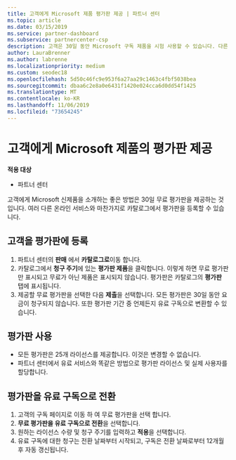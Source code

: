 ```yaml
---
title: 고객에게 Microsoft 제품 평가판 제공 | 파트너 센터
ms.topic: article
ms.date: 03/15/2019
ms.service: partner-dashboard
ms.subservice: partnercenter-csp
description: 고객은 30일 동안 Microsoft 구독 제품을 시험 사용할 수 있습니다. 다른 많은 온라인 서비스 마찬가지로 카탈로그에서 이러한 평가판에 등록할 수 있습니다.
author: LauraBrenner
ms.author: labrenne
ms.localizationpriority: medium
ms.custom: seodec18
ms.openlocfilehash: 5d50c46fc9e953f6a27aa29c1463c4fbf5038bea
ms.sourcegitcommit: dbaa6c2e8a0e6431f1420e024cca6d0dd54f1425
ms.translationtype: MT
ms.contentlocale: ko-KR
ms.lasthandoff: 11/06/2019
ms.locfileid: "73654245"
---
```

# <a name="offer-your-customers-trials-of-microsoft-products"></a>고객에게 Microsoft 제품의 평가판 제공

**적용 대상**

-  파트너 센터

고객에게 Microsoft 신제품을 소개하는 좋은 방법은 30일 무료 평가판을 제공하는 것입니다. 여러 다른 온라인 서비스와 마찬가지로 카탈로그에서 평가판을 등록할 수 있습니다.  

## <a name="sign-your-customer-up-for-a-trial"></a>고객을 평가판에 등록

1.  파트너 센터의 **판매** 에서 **카탈로그로**이동 합니다. 
2.  카탈로그에서 **청구 주기**에 있는 **평가판 제품**을 클릭합니다. 이렇게 하면 무료 평가판만 표시되고 무료가 아닌 제품은 표시되지 않습니다. 평가판은 카탈로그의 **평가판** 탭에 표시됩니다.
3.  제공할 무료 평가판을 선택한 다음 **제출**을 선택합니다. 모든 평가판은 30일 동안 요금이 청구되지 않습니다. 또한 평가판 기간 중 언제든지 유료 구독으로 변환할 수 있습니다.

## <a name="using-the-trial"></a>평가판 사용

- 모든 평가판은 25개 라이선스를 제공합니다. 이것은 변경할 수 없습니다.
- 파트너 센터에서 유료 서비스와 똑같은 방법으로 평가판 라이선스 및 실제 사용자를 할당합니다.

## <a name="converting-a-trial-to-a-paid-subscription"></a>평가판을 유료 구독으로 전환

1.  고객의 구독 페이지로 이동 하 여 무료 평가판을 선택 합니다.
2.  **무료 평가판을 유료 구독으로 전환**을 선택합니다.
3.  원하는 라이선스 수량 및 청구 주기를 입력하고 **적용**을 선택합니다.
4.  유료 구독에 대한 청구는 전환 날짜부터 시작되고, 구독은 전환 날짜로부터 12개월 후 자동 갱신됩니다. 

